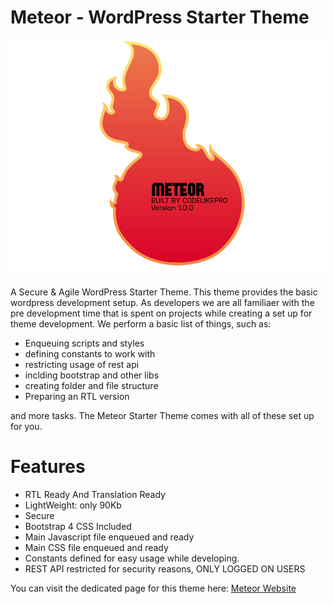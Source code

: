 # Meteor - WordPress Starter Theme
![Meteor WordPress Starter Theme](https://raw.githubusercontent.com/Ishay-Semdev/meteor/master/screenshot.png)


A Secure &amp; Agile WordPress Starter Theme. This theme provides the basic wordpress development setup. As developers we are all familiaer with
the pre development time that is spent on projects while creating a set up for theme development.
We perform a basic list of things, such as:
- Enqueuing scripts and styles
- defining constants to work with
- restricting usage of rest api
- inclding bootstrap and other libs
- creating folder and file structure
- Preparing an RTL version

and more tasks. The Meteor Starter Theme comes with all of these set up for you.



# Features

- RTL Ready And Translation Ready
- LightWeight: only 90Kb
- Secure
- Bootstrap 4 CSS Included
- Main Javascript file enqueued and ready
- Main CSS file enqueued and ready
- Constants defined for easy usage while developing.
- REST API restricted for security reasons, ONLY LOGGED ON USERS

You can visit the dedicated page for this theme here: [Meteor Website](https://codelikepro.com/meteor-wordpress-starter-theme/)
